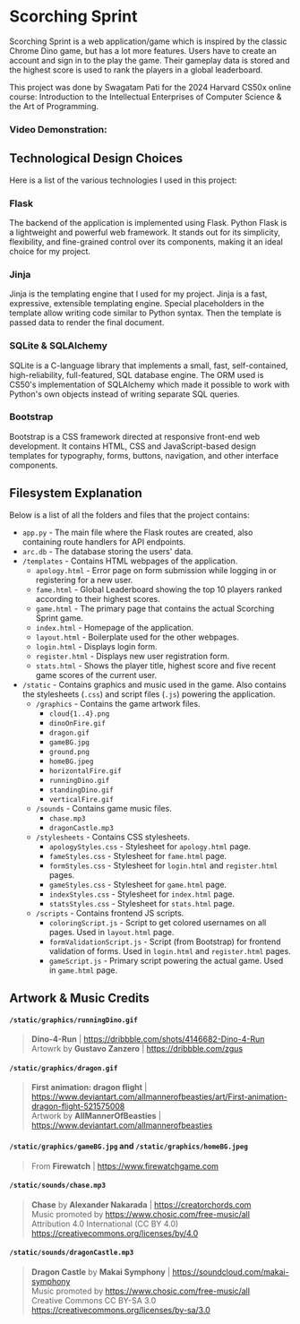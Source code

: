 # Scorching Sprint

Scorching Sprint is a web application/game which is inspired by the classic Chrome Dino game, but has a lot more features.
Users have to create an account and sign in to the play the game. Their gameplay data is stored and the highest score is used to rank the players in a global leaderboard.

This project was done by Swagatam Pati for the 2024 Harvard CS50x online course: Introduction to the Intellectual Enterprises of Computer Science & the Art of Programming.

### Video Demonstration: 

## Technological Design Choices

Here is a list of the various technologies I used in this project:

### Flask
The backend of the application is implemented using Flask. Python Flask is a lightweight and powerful web framework. It stands out for its simplicity, flexibility, and fine-grained control over its components, making it an ideal choice for my project.

### Jinja
Jinja is the templating engine that I used for my project. Jinja is a fast, expressive, extensible templating engine. Special placeholders in the template allow writing code similar to Python syntax. Then the template is passed data to render the final document.

### SQLite & SQLAlchemy
SQLite is a C-language library that implements a small, fast, self-contained, high-reliability, full-featured, SQL database engine. The ORM used is CS50's implementation of SQLAlchemy which made it possible to work with Python's own objects instead of writing separate SQL queries.

### Bootstrap
Bootstrap is a CSS framework directed at responsive front-end web development. It contains HTML, CSS and JavaScript-based design templates for typography, forms, buttons, navigation, and other interface components.

## Filesystem Explanation

Below is a list of all the folders and files that the project contains:
- `app.py` - The main file where the Flask routes are created, also containing route handlers for API endpoints.
- `arc.db` - The database storing the users' data.
- `/templates` - Contains HTML webpages of the application.
  - `apology.html` - Error page on form submission while logging in or registering for a new user.
  - `fame.html` - Global Leaderboard showing the top 10 players ranked according to their highest scores.
  - `game.html` - The primary page that contains the actual Scorching Sprint game.
  - `index.html` - Homepage of the application.
  - `layout.html` - Boilerplate used for the other webpages.
  - `login.html` - Displays login form.
  - `register.html` - Displays new user registration form.
  - `stats.html` - Shows the player title, highest score and five recent game scores of the current user.
- `/static` - Contains graphics and music used in the game. Also contains the stylesheets (`.css`) and script files (`.js`) powering the application.
  - `/graphics` - Contains the game artwork files.
    - `cloud{1..4}.png`
    - `dinoOnFire.gif`
    - `dragon.gif`
    - `gameBG.jpg`
    - `ground.png`
    - `homeBG.jpeg`
    - `horizontalFire.gif`
    - `runningDino.gif`
    - `standingDino.gif`
    - `verticalFire.gif`
  - `/sounds` - Contains game music files.
    - `chase.mp3`
    - `dragonCastle.mp3`
  - `/stylesheets` - Contains CSS stylesheets.
    - `apologyStyles.css` - Stylesheet for `apology.html` page.
    - `fameStyles.css` - Stylesheet for `fame.html` page.
    - `formStyles.css` - Stylesheet for `login.html` and `register.html` pages.
    - `gameStyles.css` - Stylesheet for `game.html` page.
    - `indexStyles.css` - Stylesheet for `index.html` page.
    - `statsStyles.css` - Stylesheet for `stats.html` page.
  - `/scripts` - Contains frontend JS scripts.
    - `coloringScript.js` - Script to get colored usernames on all pages. Used in `layout.html` page.
    - `formValidationScript.js` - Script (from Bootstrap) for frontend validation of forms. Used in `login.html` and `register.html` pages.
    - `gameScript.js` - Primary script powering the actual game. Used in `game.html` page.

## Artwork & Music Credits

#### `/static/graphics/runningDino.gif`
> **Dino-4-Run** | https://dribbble.com/shots/4146682-Dino-4-Run  
> Artowrk by **Gustavo Zanzero** | https://dribbble.com/zgus

#### `/static/graphics/dragon.gif`
> **First animation: dragon flight** | https://www.deviantart.com/allmannerofbeasties/art/First-animation-dragon-flight-521575008  
> Artwork by **AllMannerOfBeasties** | https://www.deviantart.com/allmannerofbeasties

#### `/static/graphics/gameBG.jpg` and `/static/graphics/homeBG.jpeg`
> From **Firewatch** | https://www.firewatchgame.com

#### `/static/sounds/chase.mp3`
> **Chase** by **Alexander Nakarada** | https://creatorchords.com  
> Music promoted by https://www.chosic.com/free-music/all  
> Attribution 4.0 International (CC BY 4.0)  
> https://creativecommons.org/licenses/by/4.0

#### `/static/sounds/dragonCastle.mp3`
> **Dragon Castle** by **Makai Symphony** | https://soundcloud.com/makai-symphony  
> Music promoted by https://www.chosic.com/free-music/all  
> Creative Commons CC BY-SA 3.0  
> https://creativecommons.org/licenses/by-sa/3.0
